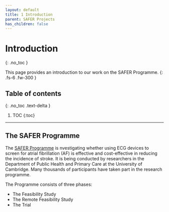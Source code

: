 ```yaml
---
layout: default
title: 1 Introduction
parent: SAFER Projects
has_children: false
---
```


# Introduction
{: .no_toc }

This page provides an introduction to our work on the SAFER Programme.
{: .fs-6 .fw-300 }

## Table of contents
{: .no_toc .text-delta }

1. TOC
{:toc}

---

## The SAFER Programme

The [SAFER Programme](https://www.safer.phpc.cam.ac.uk/) is nvestigating whether using ECG devices to screen for atrial fibrillation (AF) is effective and cost-effective in reducing the incidence of stroke. It is being conducted by researchers in the Department of Public Health and Primary Care at the University of Cambridge. Many thousands of participants have taken part in the research programme.

The Programme consists of three phases:
- The Feasibility Study
- The Remote Feasibility Study
- The Trial
